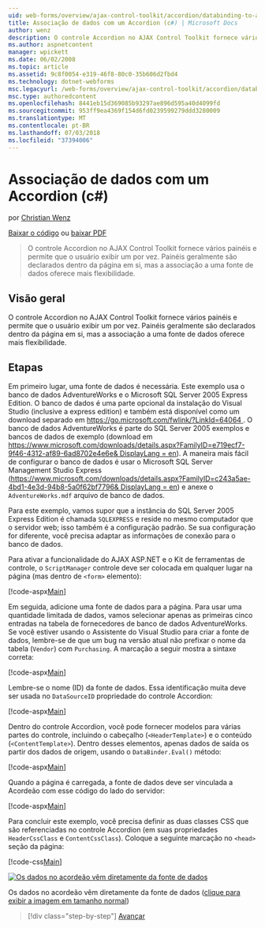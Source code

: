 ```yaml
---
uid: web-forms/overview/ajax-control-toolkit/accordion/databinding-to-an-accordion-cs
title: Associação de dados com um Accordion (c#) | Microsoft Docs
author: wenz
description: O controle Accordion no AJAX Control Toolkit fornece vários painéis e permite que o usuário exibir um por vez. Painéis são normalmente declaradas w...
ms.author: aspnetcontent
manager: wpickett
ms.date: 06/02/2008
ms.topic: article
ms.assetid: 9c8f0054-e319-46f8-80c0-35b606d2fbd4
ms.technology: dotnet-webforms
msc.legacyurl: /web-forms/overview/ajax-control-toolkit/accordion/databinding-to-an-accordion-cs
msc.type: authoredcontent
ms.openlocfilehash: 8441eb15d369085b93297ae896d595a40d4099fd
ms.sourcegitcommit: 953ff9ea4369f154d6fd0239599279ddd3280009
ms.translationtype: MT
ms.contentlocale: pt-BR
ms.lasthandoff: 07/03/2018
ms.locfileid: "37394006"
---
```

<a name="databinding-to-an-accordion-c"></a>Associação de dados com um Accordion (c#)
====================
por [Christian Wenz](https://github.com/wenz)

[Baixar o código](http://download.microsoft.com/download/5/6/d/56d50cef-2011-4c8f-9891-7edc6dc57df9/Accordion1.cs.zip) ou [baixar PDF](http://download.microsoft.com/download/6/7/1/6718d452-ff89-4d3f-a90e-c74ec2d636a3/accordion1CS.pdf)

> O controle Accordion no AJAX Control Toolkit fornece vários painéis e permite que o usuário exibir um por vez. Painéis geralmente são declarados dentro da página em si, mas a associação a uma fonte de dados oferece mais flexibilidade.


## <a name="overview"></a>Visão geral

O controle Accordion no AJAX Control Toolkit fornece vários painéis e permite que o usuário exibir um por vez. Painéis geralmente são declarados dentro da página em si, mas a associação a uma fonte de dados oferece mais flexibilidade.

## <a name="steps"></a>Etapas

Em primeiro lugar, uma fonte de dados é necessária. Este exemplo usa o banco de dados AdventureWorks e o Microsoft SQL Server 2005 Express Edition. O banco de dados é uma parte opcional da instalação do Visual Studio (inclusive a express edition) e também está disponível como um download separado em [ https://go.microsoft.com/fwlink/?LinkId=64064 ](https://go.microsoft.com/fwlink/?LinkId=64064). O banco de dados AdventureWorks é parte do SQL Server 2005 exemplos e bancos de dados de exemplo (download em [ https://www.microsoft.com/downloads/details.aspx?FamilyID=e719ecf7-9f46-4312-af89-6ad8702e4e6e&amp; DisplayLang = en](https://www.microsoft.com/downloads/details.aspx?FamilyID=e719ecf7-9f46-4312-af89-6ad8702e4e6e&amp;DisplayLang=en)). A maneira mais fácil de configurar o banco de dados é usar o Microsoft SQL Server Management Studio Express ([https://www.microsoft.com/downloads/details.aspx?FamilyID=c243a5ae-4bd1-4e3d-94b8-5a0f62bf7796&amp; DisplayLang = en](https://www.microsoft.com/downloads/details.aspx?FamilyID=c243a5ae-4bd1-4e3d-94b8-5a0f62bf7796&amp;DisplayLang=en)) e anexe o `AdventureWorks.mdf` arquivo de banco de dados.

Para este exemplo, vamos supor que a instância do SQL Server 2005 Express Edition é chamada `SQLEXPRESS` e reside no mesmo computador que o servidor web; isso também é a configuração padrão. Se sua configuração for diferente, você precisa adaptar as informações de conexão para o banco de dados.

Para ativar a funcionalidade do AJAX ASP.NET e o Kit de ferramentas de controle, o `ScriptManager` controle deve ser colocada em qualquer lugar na página (mas dentro de `<form>` elemento):

[!code-aspx[Main](databinding-to-an-accordion-cs/samples/sample1.aspx)]

Em seguida, adicione uma fonte de dados para a página. Para usar uma quantidade limitada de dados, vamos selecionar apenas as primeiras cinco entradas na tabela de fornecedores de banco de dados AdventureWorks. Se você estiver usando o Assistente do Visual Studio para criar a fonte de dados, lembre-se de que um bug na versão atual não prefixar o nome da tabela (`Vendor`) com `Purchasing`. A marcação a seguir mostra a sintaxe correta:

[!code-aspx[Main](databinding-to-an-accordion-cs/samples/sample2.aspx)]

Lembre-se o nome (ID) da fonte de dados. Essa identificação muita deve ser usada no `DataSourceID` propriedade do controle Accordion:

[!code-aspx[Main](databinding-to-an-accordion-cs/samples/sample3.aspx)]

Dentro do controle Accordion, você pode fornecer modelos para várias partes do controle, incluindo o cabeçalho (`<HeaderTemplate>`) e o conteúdo (`<ContentTemplate>`). Dentro desses elementos, apenas dados de saída os partir dos dados de origem, usando o `DataBinder.Eval()` método:

[!code-aspx[Main](databinding-to-an-accordion-cs/samples/sample4.aspx)]

Quando a página é carregada, a fonte de dados deve ser vinculada a Acordeão com esse código do lado do servidor:

[!code-aspx[Main](databinding-to-an-accordion-cs/samples/sample5.aspx)]

Para concluir este exemplo, você precisa definir as duas classes CSS que são referenciadas no controle Accordion (em suas propriedades `HeaderCssClass` e `ContentCssClass`). Coloque a seguinte marcação no `<head>` seção da página:

[!code-css[Main](databinding-to-an-accordion-cs/samples/sample6.css)]


[![Os dados no acordeão vêm diretamente da fonte de dados](databinding-to-an-accordion-cs/_static/image2.png)](databinding-to-an-accordion-cs/_static/image1.png)

Os dados no acordeão vêm diretamente da fonte de dados ([clique para exibir a imagem em tamanho normal](databinding-to-an-accordion-cs/_static/image3.png))

> [!div class="step-by-step"]
> [Avançar](dynamically-adding-an-accordion-pane-cs.md)
